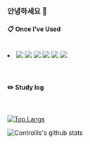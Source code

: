 ### 안녕하세요 👋

####  :clipboard: Once I've Used 

<br/>
<li>
<img src="https://img.shields.io/badge/JAVA-007396?style=for-the-badge&logo=Java&logoColor=white">
<img src="https://img.shields.io/badge/Spring-6DB33F?style=for-the-badge&logo=Springboot&logoColor=white">
<img src="https://img.shields.io/badge/Spring-6DB33F?style=for-the-badge&logo=Spring&logoColor=white">
<img src="https://img.shields.io/badge/MySQL-4479A1?style=for-the-badge&logo=MySQL&logoColor=white">
<img src="https://img.shields.io/badge/aws-232F3E?style=for-the-badge&logo=Amazon aws&logoColor=white">
<img src="https://img.shields.io/badge/github-181717?style=for-the-badge&logo=github&logoColor=white">  
</li>
<br/>
<br/>
 
#### :pencil2: Study log
 
  <br/>
  
[![Top Langs](https://github-readme-stats.vercel.app/api/top-langs/?username=Controllls&layout=compact)](https://github.com/anuraghazra/github-readme-stats)

![Controllls's github stats](https://github-readme-stats.vercel.app/api?username=Controllls&show_icons=true)

<!--
**Controllls/Controllls** is a ✨ _special_ ✨ repository because its `README.md` (this file) appears on your GitHub profile.

Here are some ideas to get you started:

- 🔭 I’m currently working on ...
- 🌱 I’m currently learning ...
- 👯 I’m looking to collaborate on ...
- 🤔 I’m looking for help with ...
- 💬 Ask me about ...
- 📫 How to reach me: ...
- 😄 Pronouns: ...
- ⚡ Fun fact: ...
-->
